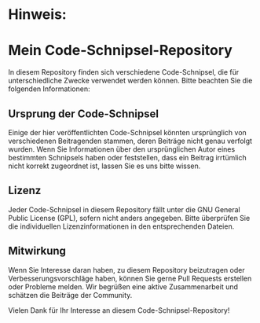 Hinweis:
========
# Mein Code-Schnipsel-Repository

In diesem Repository finden sich verschiedene Code-Schnipsel, die für unterschiedliche Zwecke verwendet werden können. Bitte beachten Sie die folgenden Informationen:

## Ursprung der Code-Schnipsel

Einige der hier veröffentlichten Code-Schnipsel könnten ursprünglich von verschiedenen Beitragenden stammen, deren Beiträge nicht genau verfolgt wurden. Wenn Sie Informationen über den ursprünglichen Autor eines bestimmten Schnipsels haben oder feststellen, dass ein Beitrag irrtümlich nicht korrekt zugeordnet ist, lassen Sie es uns bitte wissen.

## Lizenz

Jeder Code-Schnipsel in diesem Repository fällt unter die GNU General Public License (GPL), sofern nicht anders angegeben. Bitte überprüfen Sie die individuellen Lizenzinformationen in den entsprechenden Dateien.

## Mitwirkung

Wenn Sie Interesse daran haben, zu diesem Repository beizutragen oder Verbesserungsvorschläge haben, können Sie gerne Pull Requests erstellen oder Probleme melden. Wir begrüßen eine aktive Zusammenarbeit und schätzen die Beiträge der Community.

Vielen Dank für Ihr Interesse an diesem Code-Schnipsel-Repository!

